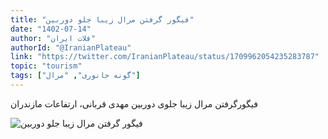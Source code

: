 ```yaml
---
title: "فیگور گرفتن مرال زیبا جلو دوربین"
date: "1402-07-14"
author: "فلات ایران"
authorId: "@IranianPlateau"
link: "https://twitter.com/IranianPlateau/status/1709962054235283787"
topic: "tourism"
tags: ["گونه جانوری", "مرال"]
---
```


فیگورگرفتن مرال زیبا جلوی دوربین مهدی قربانی، ارتفاعات مازندران

![فیگور گرفتن مرال زیبا جلو دوربین](/posts/tourism/figure-gereftan-maral.jpg)
